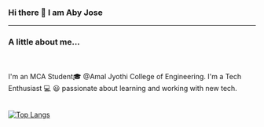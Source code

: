 ### Hi there 👋 I am Aby Jose
<hr>

<h3>A little about me...</h3> 
<br>
<br>
I'm an MCA Student🎓 @Amal Jyothi College of Engineering. I'm a Tech Enthusiast 💻 😃 passionate about learning and working with new tech.
<br>
<br>

[![Top Langs](https://github-readme-stats.vercel.app/api/top-langs/?username=Abyj269&layout=compact)](https://github.com/Abyj269/github-readme-stats)



<!--
**Abyj269/Abyj269** is a ✨ _special_ ✨ repository because its `README.md` (this file) appears on your GitHub profile.

Here are some ideas to get you started:

- 🔭 I’m currently working on ...

- 👯 I’m looking to collaborate on ...
- 🤔 I’m looking for help with ...
- 💬 Ask me about ...
- 📫 How to reach me: ...
- 😄 Pronouns: ...
- ⚡ Fun fact: ...
-->
